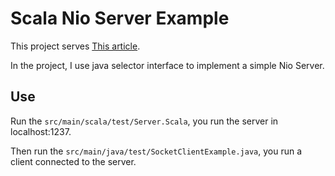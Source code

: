 # Scala Nio Server Example

This project serves [This article](http://gaocegege.com/Blog/network/select/).

In the project, I use java selector interface to implement a simple Nio Server.

## Use

Run the `src/main/scala/test/Server.Scala`, you run the server in localhost:1237.

Then run the `src/main/java/test/SocketClientExample.java`, you run a client connected to the server.